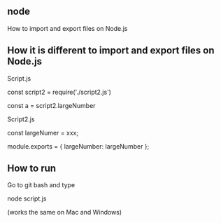 ## node
How to import and export files on Node.js

## How it is different to import and export files on Node.js

Script.js

const script2 = require('./script2.js')

const a = script2.largeNumber

Script2.js

const largeNumer = xxx;

module.exports = {
largeNumber: largeNumber
};

## How to run

Go to git bash and type

node script.js

(works the same on Mac and Windows)



